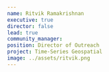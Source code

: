 ```yaml
---
name: Ritvik Ramakrishnan
executive: true
director: false
lead: true
community_manager: 
position: Director of Outreach
project: Time-Series Geospatial 
image: ../assets/ritvik.png
---
```

